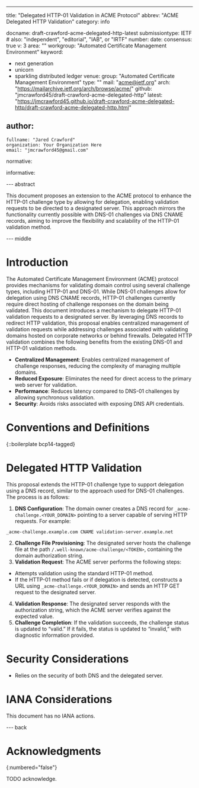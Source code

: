 ---
title: "Delegated HTTP-01 Validation in ACME Protocol"
abbrev: "ACME Delegated HTTP Validation"
category: info

docname: draft-crawford-acme-delegated-http-latest
submissiontype: IETF  # also: "independent", "editorial", "IAB", or "IRTF"
number:
date:
consensus: true
v: 3
area: ""
workgroup: "Automated Certificate Management Environment"
keyword:
 - next generation
 - unicorn
 - sparkling distributed ledger
venue:
  group: "Automated Certificate Management Environment"
  type: ""
  mail: "acme@ietf.org"
  arch: "https://mailarchive.ietf.org/arch/browse/acme/"
  github: "jmcrawford45/draft-crawford-acme-delegated-http"
  latest: "https://jmcrawford45.github.io/draft-crawford-acme-delegated-http/draft-crawford-acme-delegated-http.html"

author:
 -
    fullname: "Jared Crawford"
    organization: Your Organization Here
    email: "jmcrawford45@gmail.com"

normative:

informative:


--- abstract

This document proposes an extension to the ACME protocol to enhance the HTTP-01 challenge type by allowing for delegation, enabling validation requests to be directed to a designated server. This approach mirrors the functionality currently possible with DNS-01 challenges via DNS CNAME records, aiming to improve the flexibility and scalability of the HTTP-01 validation method.

--- middle

# Introduction

The Automated Certificate Management Environment (ACME) protocol provides mechanisms for validating domain control using several challenge types, including HTTP-01 and DNS-01. While DNS-01 challenges allow for delegation using DNS CNAME records, HTTP-01 challenges currently require direct hosting of challenge responses on the domain being validated.
This document introduces a mechanism to delegate HTTP-01 validation requests to a designated server. By leveraging DNS records to redirect HTTP validation, this proposal enables centralized management of validation requests while addressing challenges associated with validating domains hosted on corporate networks or behind firewalls.
Delegated HTTP validation combines the following benefits from the existing DNS-01 and HTTP-01 validation methods.

- **Centralized Management**: Enables centralized management of challenge responses, reducing the complexity of managing multiple domains.
- **Reduced Exposure**: Eliminates the need for direct access to the primary web server for validation.
- **Performance**: Reduces latency compared to DNS-01 challenges by allowing synchronous validation.
- **Security**: Avoids risks associated with exposing DNS API credentials.


# Conventions and Definitions

{::boilerplate bcp14-tagged}


# Delegated HTTP Validation

This proposal extends the HTTP-01 challenge type to support delegation using a DNS record, similar to the approach used for DNS-01 challenges. The process is as follows:
1. **DNS Configuration**: The domain owner creates a DNS record for `_acme-challenge.<YOUR_DOMAIN>` pointing to a server capable of serving HTTP requests. For example:
```
_acme-challenge.example.com CNAME validation-server.example.net
```
2. **Challenge File Provisioning**: The designated server hosts the challenge file at the path `/.well-known/acme-challenge/<TOKEN>`, containing the domain authorization string.
3. **Validation Request**: The ACME server performs the following steps:
- Attempts validation using the standard HTTP-01 method.
- If the HTTP-01 method fails or if delegation is detected, constructs a URL using `_acme-challenge.<YOUR_DOMAIN>` and sends an HTTP GET request to the designated server.
4. **Validation Response**: The designated server responds with the authorization string, which the ACME server verifies against the expected value.
5. **Challenge Completion**: If the validation succeeds, the challenge status is updated to “valid.” If it fails, the status is updated to “invalid,” with diagnostic information provided.


# Security Considerations

- Relies on the security of both DNS and the delegated server.



# IANA Considerations

This document has no IANA actions.


--- back

# Acknowledgments
{:numbered="false"}

TODO acknowledge.

